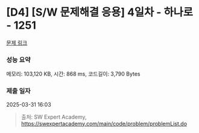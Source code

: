 # [D4] [S/W 문제해결 응용] 4일차 - 하나로 - 1251 

[문제 링크](https://swexpertacademy.com/main/code/problem/problemDetail.do?contestProbId=AV15StKqAQkCFAYD) 

### 성능 요약

메모리: 103,120 KB, 시간: 868 ms, 코드길이: 3,790 Bytes

### 제출 일자

2025-03-31 16:03



> 출처: SW Expert Academy, https://swexpertacademy.com/main/code/problem/problemList.do